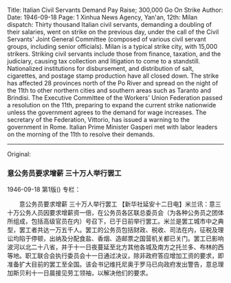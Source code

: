 Title: Italian Civil Servants Demand Pay Raise; 300,000 Go On Strike
Author:
Date: 1946-09-18
Page: 1
Xinhua News Agency, Yan'an, 12th: Milan dispatch: Thirty thousand Italian civil servants, demanding a doubling of their salaries, went on strike on the previous day, under the call of the Civil Servants' Joint General Committee (composed of various civil servant groups, including senior officials). Milan is a typical strike city, with 15,000 strikers. Striking civil servants include those from finance, taxation, and the judiciary, causing tax collection and litigation to come to a standstill. Nationalized institutions for disbursement, and distribution of salt, cigarettes, and postage stamp production have all closed down. The strike has affected 28 provinces north of the Po River and spread on the night of the 11th to other northern cities and southern areas such as Taranto and Brindisi. The Executive Committee of the Workers' Union Federation passed a resolution on the 11th, preparing to expand the current strike nationwide unless the government agrees to the demand for wage increases. The secretary of the Federation, Vittorio, has issued a warning to the government in Rome. Italian Prime Minister Gasperi met with labor leaders on the morning of the 11th to resolve their demands.



<hr /> 

Original: 


### 意公务员要求增薪  三十万人举行罢工

1946-09-18
第1版()
专栏：

　　意公务员要求增薪
    三十万人举行罢工
    【新华社延安十二日电】米兰讯：意三十万公务人员因要求增薪资一倍，在公务员各区联总委员会（为各种公务员之团体所组成，包括高级官员在内）号召下，已于日前举行罢工。米兰是罢工城市中之典型，罢工者共达一万五千人。罢工的公务员包括财政、税收、司法在内，征税及理讼均陷于停顿，出纳及分配食盐、香烟、造邮票之国营机关都已关门。罢工已影响波河以北二十八省，并于十一日夜蔓延至北方其他各城及南方之托兰多、布林的西等地。职工联合会执行委员会十一日通过决议，除非政府答应增加工资的要求，即准备扩大目前的罢工至全国。该会书记维托尼奥于罗马已向政府发出警告，意总理加斯贝利十一日晨接见劳工领袖，以解决他们的要求。
